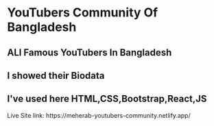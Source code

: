 <h1>YouTubers Community Of Bangladesh</h1>

<h2>ALl Famous YouTubers In Bangladesh</h2>
<h2>I showed their Biodata</h2>
<h2>I've used here HTML,CSS,Bootstrap,React,JS</h2>
Live Site link:
https://meherab-youtubers-community.netlify.app/
